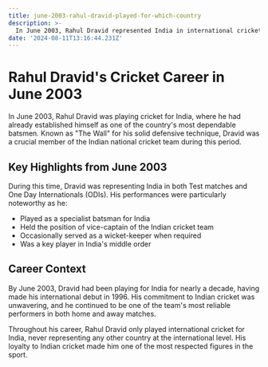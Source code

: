 ```yaml
---
title: june-2003-rahul-dravid-played-for-which-country
description: >-
  In June 2003, Rahul Dravid represented India in international cricket, where he served as one of the team's most reliable batsmen and occasional wicket-keeper
date: '2024-08-11T13:16:44.231Z'
---
```

# Rahul Dravid's Cricket Career in June 2003

In June 2003, Rahul Dravid was playing cricket for India, where he had already established himself as one of the country's most dependable batsmen. Known as "The Wall" for his solid defensive technique, Dravid was a crucial member of the Indian national cricket team during this period.

## Key Highlights from June 2003

During this time, Dravid was representing India in both Test matches and One Day Internationals (ODIs). His performances were particularly noteworthy as he:

- Played as a specialist batsman for India
- Held the position of vice-captain of the Indian cricket team
- Occasionally served as a wicket-keeper when required
- Was a key player in India's middle order

## Career Context

By June 2003, Dravid had been playing for India for nearly a decade, having made his international debut in 1996. His commitment to Indian cricket was unwavering, and he continued to be one of the team's most reliable performers in both home and away matches.

Throughout his career, Rahul Dravid only played international cricket for India, never representing any other country at the international level. His loyalty to Indian cricket made him one of the most respected figures in the sport.

